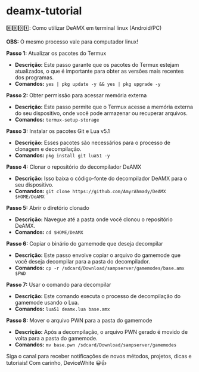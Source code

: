 # deamx-tutorial
0️⃣0️⃣0️⃣1️⃣: Como utilizar DeAMX em terminal linux (Android/PC)

**OBS:** O mesmo processo vale para computador linux!

**Passo 1:** Atualizar os pacotes do Termux
- **Descrição:** Este passo garante que os pacotes do Termux estejam atualizados, o que é importante para obter as versões mais recentes dos programas.
- **Comandos:** `yes | pkg update -y && yes | pkg upgrade -y`

**Passo 2:** Obter permissão para acessar memória externa
- **Descrição:** Este passo permite que o Termux acesse a memória externa do seu dispositivo, onde você pode armazenar ou recuperar arquivos.
- **Comandos:** `termux-setup-storage`

**Passo 3:** Instalar os pacotes Git e Lua v5.1
- **Descrição:** Esses pacotes são necessários para o processo de clonagem e decompilação.
- **Comandos:** `pkg install git lua51 -y`

**Passo 4:** Clonar o repositório do decompilador DeAMX
- **Descrição:** Isso baixa o código-fonte do decompilador DeAMX para o seu dispositivo.
- **Comandos:** `git clone https://github.com/AmyrAhmady/DeAMX $HOME/DeAMX`

**Passo 5:** Abrir o diretório clonado
- **Descrição:** Navegue até a pasta onde você clonou o repositório DeAMX.
- **Comandos:** `cd $HOME/DeAMX`

**Passo 6:** Copiar o binário do gamemode que deseja decompilar
- **Descrição:** Este passo envolve copiar o arquivo do gamemode que você deseja decompilar para a pasta do decompilador.
- **Comandos:** `cp -r /sdcard/Download/sampserver/gamemodes/base.amx $PWD`

**Passo 7:** Usar o comando para decompilar
- **Descrição:** Este comando executa o processo de decompilação do gamemode usando o Lua.
- **Comandos:** `lua51 deamx.lua base.amx`

**Passo 8:** Mover o arquivo PWN para a pasta do gamemode
- **Descrição:** Após a decompilação, o arquivo PWN gerado é movido de volta para a pasta do gamemode.
- **Comandos:** `mv base.pwn /sdcard/Download/sampserver/gamemodes`

Siga o canal para receber notificações de novos métodos, projetos, dicas e tutoriais!
Com carinho, DeviceWhite 😀👍
